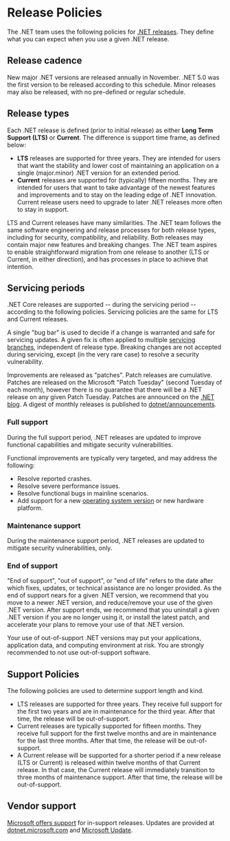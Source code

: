 # Release Policies

The .NET team uses the following policies for [.NET releases](releases.md). They define what you can expect when you use a given .NET release.

## Release cadence

New major .NET versions are released annually in November. .NET 5.0 was the first version to be released according to this schedule. Minor releases may also be released, with no pre-defined or regular schedule.

## Release types

Each .NET release is defined (prior to initial release) as either **Long Term Support (LTS)** or **Current**. The difference is support time frame, as defined below:

* **LTS** releases are supported for three years. They are intended for users that want the stability and lower cost of maintaining an application on a single (major.minor) .NET version for an extended period.
* **Current** releases are supported for (typically) fifteen months. They are intended for users that want to take advantage of the newest features and improvements and to stay on the leading edge of .NET innovation. Current release users need to upgrade to later .NET releases more often to stay in support.

LTS and Current releases have many similarities. The .NET team follows the same software engineering and release processes for both release types, including for security, compatibility, and reliability. Both releases may contain major new features and breaking changes. The .NET team aspires to enable straightforward migration from one release to another (LTS or Current, in either direction), and has processes in place to achieve that intention.

## Servicing periods

.NET Core releases are supported -- during the servicing period -- according to the following policies. Servicing policies are the same for LTS and Current releases.

A single "bug bar" is used to decide if a change is warranted and safe for servicing updates. A given fix is often applied to multiple [servicing branches](https://github.com/dotnet/core/blob/master/daily-builds.md#servicing-releases), independent of release type. Breaking changes are not accepted during servicing, except (in the very rare case) to resolve a security vulnerability.

Improvements are released as "patches". Patch releases are cumulative. Patches are released on the Microsoft "Patch Tuesday" (second Tuesday of each month), however there is no guarantee that there will be a .NET release on any given Patch Tuesday. Patches are announced on the [.NET blog](https://devblogs.microsoft.com/dotnet/). A digest of monthly releases is published to [dotnet/announcements](https://github.com/dotnet/announcements/labels/Monthly-Update).

### Full support

During the full support period, .NET releases are updated to improve functional capabilities and mitigate security vulnerabilities.

Functional improvements are typically very targeted, and may address the following:

* Resolve reported crashes.
* Resolve severe performance issues.
* Resolve functional bugs in mainline scenarios.
* Add support for a new [operating system version](os-lifecyle-policy.md) or new hardware platform.

### Maintenance support

During the maintenance support period, .NET releases are updated to mitigate security vulnerabilities, only.

### End of support

"End of support", "out of support", or "end of life" refers to the date after which fixes, updates, or technical assistance are no longer provided. As the end of support nears for a given .NET version, we recommend that you move to a newer .NET version, and reduce/remove your use of the given .NET version. After support ends, we recommend that you uninstall a given .NET version if you are no longer using it, or install the latest patch, and accelerate your plans to remove your use of that .NET version.

Your use of out-of-support .NET versions may put your applications, application data, and computing environment at risk. You are strongly recommended to not use out-of-support software.

## Support Policies

The following policies are used to determine support length and kind.

* LTS releases are supported for three years. They receive full support for the first two years and are in maintenance for the third year. After that time, the release will be out-of-support.
* Current releases are typically supported for fifteen months. They receive full support for the first twelve months and are in maintenance for the last three months. After that time, the release will be out-of-support.
* A Current release will be supported for a shorter period if a new release (LTS or Current) is released within twelve months of that Current release. In that case, the Current release will immediately transition to three months of maintenance support. After that time, the release will be out-of-support.

## Vendor support

[Microsoft offers support](microsoft-support.md) for in-support releases. Updates are provided at [dotnet.microsoft.com](https://dotnet.microsoft.com/download/dotnet-core) and [Microsoft Update](https://devblogs.microsoft.com/dotnet/net-core-updates-coming-to-microsoft-update/).
